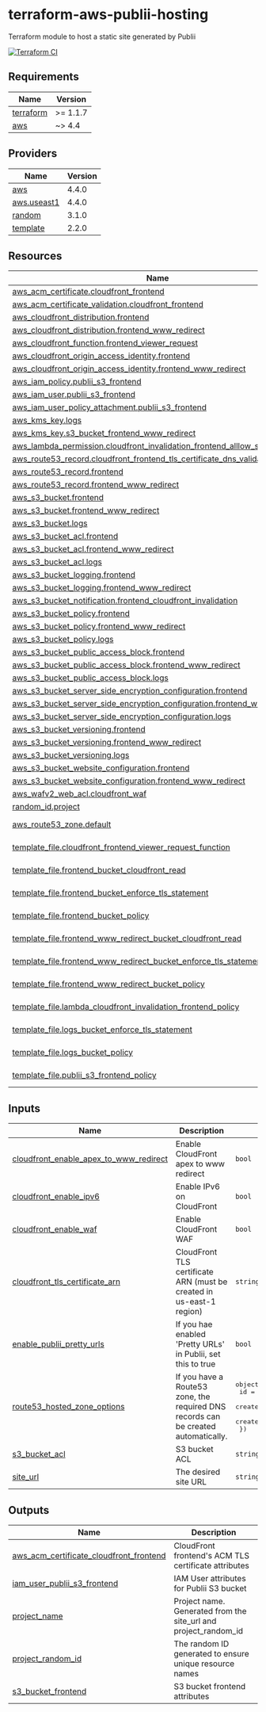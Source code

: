 # terraform-aws-publii-hosting
Terraform module to host a static site generated by Publii

[![Terraform CI](https://github.com/chris-qa-org/terraform-aws-publii-hosting/actions/workflows/main.yml/badge.svg?branch=main)](https://github.com/chris-qa-org/terraform-aws-publii-hosting/actions/workflows/main.yml?branch=main)

<!-- BEGIN_TF_DOCS -->
## Requirements

| Name | Version |
|------|---------|
| <a name="requirement_terraform"></a> [terraform](#requirement\_terraform) | >= 1.1.7 |
| <a name="requirement_aws"></a> [aws](#requirement\_aws) | ~> 4.4 |

## Providers

| Name | Version |
|------|---------|
| <a name="provider_aws"></a> [aws](#provider\_aws) | 4.4.0 |
| <a name="provider_aws.useast1"></a> [aws.useast1](#provider\_aws.useast1) | 4.4.0 |
| <a name="provider_random"></a> [random](#provider\_random) | 3.1.0 |
| <a name="provider_template"></a> [template](#provider\_template) | 2.2.0 |

## Resources

| Name | Type |
|------|------|
| [aws_acm_certificate.cloudfront_frontend](https://registry.terraform.io/providers/hashicorp/aws/latest/docs/resources/acm_certificate) | resource |
| [aws_acm_certificate_validation.cloudfront_frontend](https://registry.terraform.io/providers/hashicorp/aws/latest/docs/resources/acm_certificate_validation) | resource |
| [aws_cloudfront_distribution.frontend](https://registry.terraform.io/providers/hashicorp/aws/latest/docs/resources/cloudfront_distribution) | resource |
| [aws_cloudfront_distribution.frontend_www_redirect](https://registry.terraform.io/providers/hashicorp/aws/latest/docs/resources/cloudfront_distribution) | resource |
| [aws_cloudfront_function.frontend_viewer_request](https://registry.terraform.io/providers/hashicorp/aws/latest/docs/resources/cloudfront_function) | resource |
| [aws_cloudfront_origin_access_identity.frontend](https://registry.terraform.io/providers/hashicorp/aws/latest/docs/resources/cloudfront_origin_access_identity) | resource |
| [aws_cloudfront_origin_access_identity.frontend_www_redirect](https://registry.terraform.io/providers/hashicorp/aws/latest/docs/resources/cloudfront_origin_access_identity) | resource |
| [aws_iam_policy.publii_s3_frontend](https://registry.terraform.io/providers/hashicorp/aws/latest/docs/resources/iam_policy) | resource |
| [aws_iam_user.publii_s3_frontend](https://registry.terraform.io/providers/hashicorp/aws/latest/docs/resources/iam_user) | resource |
| [aws_iam_user_policy_attachment.publii_s3_frontend](https://registry.terraform.io/providers/hashicorp/aws/latest/docs/resources/iam_user_policy_attachment) | resource |
| [aws_kms_key.logs](https://registry.terraform.io/providers/hashicorp/aws/latest/docs/resources/kms_key) | resource |
| [aws_kms_key.s3_bucket_frontend_www_redirect](https://registry.terraform.io/providers/hashicorp/aws/latest/docs/resources/kms_key) | resource |
| [aws_lambda_permission.cloudfront_invalidation_frontend_alllow_s3](https://registry.terraform.io/providers/hashicorp/aws/latest/docs/resources/lambda_permission) | resource |
| [aws_route53_record.cloudfront_frontend_tls_certificate_dns_validation](https://registry.terraform.io/providers/hashicorp/aws/latest/docs/resources/route53_record) | resource |
| [aws_route53_record.frontend](https://registry.terraform.io/providers/hashicorp/aws/latest/docs/resources/route53_record) | resource |
| [aws_route53_record.frontend_www_redirect](https://registry.terraform.io/providers/hashicorp/aws/latest/docs/resources/route53_record) | resource |
| [aws_s3_bucket.frontend](https://registry.terraform.io/providers/hashicorp/aws/latest/docs/resources/s3_bucket) | resource |
| [aws_s3_bucket.frontend_www_redirect](https://registry.terraform.io/providers/hashicorp/aws/latest/docs/resources/s3_bucket) | resource |
| [aws_s3_bucket.logs](https://registry.terraform.io/providers/hashicorp/aws/latest/docs/resources/s3_bucket) | resource |
| [aws_s3_bucket_acl.frontend](https://registry.terraform.io/providers/hashicorp/aws/latest/docs/resources/s3_bucket_acl) | resource |
| [aws_s3_bucket_acl.frontend_www_redirect](https://registry.terraform.io/providers/hashicorp/aws/latest/docs/resources/s3_bucket_acl) | resource |
| [aws_s3_bucket_acl.logs](https://registry.terraform.io/providers/hashicorp/aws/latest/docs/resources/s3_bucket_acl) | resource |
| [aws_s3_bucket_logging.frontend](https://registry.terraform.io/providers/hashicorp/aws/latest/docs/resources/s3_bucket_logging) | resource |
| [aws_s3_bucket_logging.frontend_www_redirect](https://registry.terraform.io/providers/hashicorp/aws/latest/docs/resources/s3_bucket_logging) | resource |
| [aws_s3_bucket_notification.frontend_cloudfront_invalidation](https://registry.terraform.io/providers/hashicorp/aws/latest/docs/resources/s3_bucket_notification) | resource |
| [aws_s3_bucket_policy.frontend](https://registry.terraform.io/providers/hashicorp/aws/latest/docs/resources/s3_bucket_policy) | resource |
| [aws_s3_bucket_policy.frontend_www_redirect](https://registry.terraform.io/providers/hashicorp/aws/latest/docs/resources/s3_bucket_policy) | resource |
| [aws_s3_bucket_policy.logs](https://registry.terraform.io/providers/hashicorp/aws/latest/docs/resources/s3_bucket_policy) | resource |
| [aws_s3_bucket_public_access_block.frontend](https://registry.terraform.io/providers/hashicorp/aws/latest/docs/resources/s3_bucket_public_access_block) | resource |
| [aws_s3_bucket_public_access_block.frontend_www_redirect](https://registry.terraform.io/providers/hashicorp/aws/latest/docs/resources/s3_bucket_public_access_block) | resource |
| [aws_s3_bucket_public_access_block.logs](https://registry.terraform.io/providers/hashicorp/aws/latest/docs/resources/s3_bucket_public_access_block) | resource |
| [aws_s3_bucket_server_side_encryption_configuration.frontend](https://registry.terraform.io/providers/hashicorp/aws/latest/docs/resources/s3_bucket_server_side_encryption_configuration) | resource |
| [aws_s3_bucket_server_side_encryption_configuration.frontend_www_redirect](https://registry.terraform.io/providers/hashicorp/aws/latest/docs/resources/s3_bucket_server_side_encryption_configuration) | resource |
| [aws_s3_bucket_server_side_encryption_configuration.logs](https://registry.terraform.io/providers/hashicorp/aws/latest/docs/resources/s3_bucket_server_side_encryption_configuration) | resource |
| [aws_s3_bucket_versioning.frontend](https://registry.terraform.io/providers/hashicorp/aws/latest/docs/resources/s3_bucket_versioning) | resource |
| [aws_s3_bucket_versioning.frontend_www_redirect](https://registry.terraform.io/providers/hashicorp/aws/latest/docs/resources/s3_bucket_versioning) | resource |
| [aws_s3_bucket_versioning.logs](https://registry.terraform.io/providers/hashicorp/aws/latest/docs/resources/s3_bucket_versioning) | resource |
| [aws_s3_bucket_website_configuration.frontend](https://registry.terraform.io/providers/hashicorp/aws/latest/docs/resources/s3_bucket_website_configuration) | resource |
| [aws_s3_bucket_website_configuration.frontend_www_redirect](https://registry.terraform.io/providers/hashicorp/aws/latest/docs/resources/s3_bucket_website_configuration) | resource |
| [aws_wafv2_web_acl.cloudfront_waf](https://registry.terraform.io/providers/hashicorp/aws/latest/docs/resources/wafv2_web_acl) | resource |
| [random_id.project](https://registry.terraform.io/providers/hashicorp/random/latest/docs/resources/id) | resource |
| [aws_route53_zone.default](https://registry.terraform.io/providers/hashicorp/aws/latest/docs/data-sources/route53_zone) | data source |
| [template_file.cloudfront_frontend_viewer_request_function](https://registry.terraform.io/providers/hashicorp/template/latest/docs/data-sources/file) | data source |
| [template_file.frontend_bucket_cloudfront_read](https://registry.terraform.io/providers/hashicorp/template/latest/docs/data-sources/file) | data source |
| [template_file.frontend_bucket_enforce_tls_statement](https://registry.terraform.io/providers/hashicorp/template/latest/docs/data-sources/file) | data source |
| [template_file.frontend_bucket_policy](https://registry.terraform.io/providers/hashicorp/template/latest/docs/data-sources/file) | data source |
| [template_file.frontend_www_redirect_bucket_cloudfront_read](https://registry.terraform.io/providers/hashicorp/template/latest/docs/data-sources/file) | data source |
| [template_file.frontend_www_redirect_bucket_enforce_tls_statement](https://registry.terraform.io/providers/hashicorp/template/latest/docs/data-sources/file) | data source |
| [template_file.frontend_www_redirect_bucket_policy](https://registry.terraform.io/providers/hashicorp/template/latest/docs/data-sources/file) | data source |
| [template_file.lambda_cloudfront_invalidation_frontend_policy](https://registry.terraform.io/providers/hashicorp/template/latest/docs/data-sources/file) | data source |
| [template_file.logs_bucket_enforce_tls_statement](https://registry.terraform.io/providers/hashicorp/template/latest/docs/data-sources/file) | data source |
| [template_file.logs_bucket_policy](https://registry.terraform.io/providers/hashicorp/template/latest/docs/data-sources/file) | data source |
| [template_file.publii_s3_frontend_policy](https://registry.terraform.io/providers/hashicorp/template/latest/docs/data-sources/file) | data source |

## Inputs

| Name | Description | Type | Default | Required |
|------|-------------|------|---------|:--------:|
| <a name="input_cloudfront_enable_apex_to_www_redirect"></a> [cloudfront\_enable\_apex\_to\_www\_redirect](#input\_cloudfront\_enable\_apex\_to\_www\_redirect) | Enable CloudFront apex to www redirect | `bool` | `true` | no |
| <a name="input_cloudfront_enable_ipv6"></a> [cloudfront\_enable\_ipv6](#input\_cloudfront\_enable\_ipv6) | Enable IPv6 on CloudFront | `bool` | `true` | no |
| <a name="input_cloudfront_enable_waf"></a> [cloudfront\_enable\_waf](#input\_cloudfront\_enable\_waf) | Enable CloudFront WAF | `bool` | `true` | no |
| <a name="input_cloudfront_tls_certificate_arn"></a> [cloudfront\_tls\_certificate\_arn](#input\_cloudfront\_tls\_certificate\_arn) | CloudFront TLS certificate ARN (must be created in us-east-1 region) | `string` | `""` | no |
| <a name="input_enable_publii_pretty_urls"></a> [enable\_publii\_pretty\_urls](#input\_enable\_publii\_pretty\_urls) | If you hae enabled 'Pretty URLs' in Publii, set this to true | `bool` | `false` | no |
| <a name="input_route53_hosted_zone_options"></a> [route53\_hosted\_zone\_options](#input\_route53\_hosted\_zone\_options) | If you have a Route53 zone, the required DNS records can be created automatically. | <pre>object({<br>    id                                        = string<br>    create_certificate_dns_validation_records = bool<br>    create_site_url_dns_records               = bool<br>  })</pre> | <pre>{<br>  "create_certificate_dns_validation_records": false,<br>  "create_site_url_dns_records": false,<br>  "id": ""<br>}</pre> | no |
| <a name="input_s3_bucket_acl"></a> [s3\_bucket\_acl](#input\_s3\_bucket\_acl) | S3 bucket ACL | `string` | `"private"` | no |
| <a name="input_site_url"></a> [site\_url](#input\_site\_url) | The desired site URL | `string` | n/a | yes |

## Outputs

| Name | Description |
|------|-------------|
| <a name="output_aws_acm_certificate_cloudfront_frontend"></a> [aws\_acm\_certificate\_cloudfront\_frontend](#output\_aws\_acm\_certificate\_cloudfront\_frontend) | CloudFront frontend's ACM TLS certificate attributes |
| <a name="output_iam_user_publii_s3_frontend"></a> [iam\_user\_publii\_s3\_frontend](#output\_iam\_user\_publii\_s3\_frontend) | IAM User attributes for Publii S3 bucket |
| <a name="output_project_name"></a> [project\_name](#output\_project\_name) | Project name. Generated from the site\_url and project\_random\_id |
| <a name="output_project_random_id"></a> [project\_random\_id](#output\_project\_random\_id) | The random ID generated to ensure unique resource names |
| <a name="output_s3_bucket_frontend"></a> [s3\_bucket\_frontend](#output\_s3\_bucket\_frontend) | S3 bucket frontend attributes |
<!-- END_TF_DOCS -->
